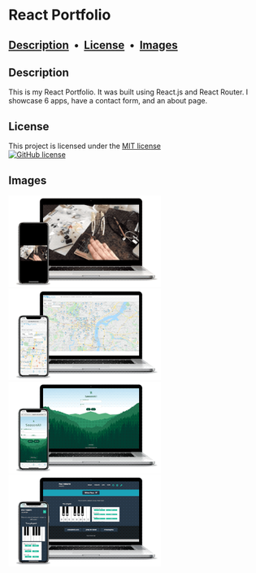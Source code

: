 # React Portfolio

## [Description](#description) &nbsp;&bull;&nbsp; [License](#License) &nbsp;&bull;&nbsp; [Images](#images")
  
## Description

This is my React Portfolio. It was built using React.js and React Router. I showcase 6 apps, have a contact form, and an about page.

## License
  This project is licensed under the <a href="https://opensource.org/licenses/MIT">MIT license</a>
<br>
    [![GitHub license](https://img.shields.io/badge/license-MIT-blue)](https://github.com/marshdugan)
<br>

## Images
  <img src="./src/assets/images/browser-4-arduino.gif" alt="season-all" width="300px"/>
  <img src="./src/assets/images/browser-4-phlask.gif" alt="season-all" width="300px"/>
  <br>
  <img src="./src/assets/images/browser-4-season-all-app.gif" alt="season-all" width="300px"/>
  <img src="./src/assets/images/browser-4-piano.gif" alt="season-all" width="300px"/>
<br>

